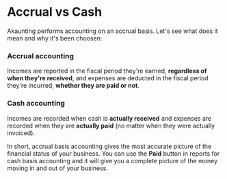 Accrual vs Cash
===============

Akaunting performs accounting on an accrual basis. Let's see what does it mean and why it's been choosen:

### Accrual accounting

Incomes are reported in the fiscal period they're earned, **regardless of when they're received**, and expenses are deducted in the fiscal period they're incurred, **whether they are paid or not**. 

### Cash accounting

Incomes are recorded when cash is **actually received** and expenses are recorded when they are **actually paid** (no matter when they were actually invoiced).

In short, accrual basis accounting gives the most accurate picture of the financial status of your business. You can use the **Paid** button in reports for cash basis accounting and it will give you a complete picture of the money moving in and out of your business.
